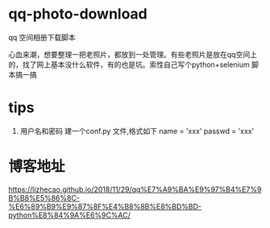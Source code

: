 # qq-photo-download
qq 空间相册下载脚本

心血来潮，想要整理一把老照片，都放到一处管理。有些老照片是放在qq空间上的，找了网上基本没什么软件，有的也是坑。索性自己写个python+selenium 脚本搞一搞

# tips
1. 用户名和密码 建一个conf.py 文件,格式如下
name = 'xxx'
passwd = 'xxx'

# 博客地址
https://lizhecao.github.io/2018/11/29/qq%E7%A9%BA%E9%97%B4%E7%9B%B8%E5%86%8C-%E6%89%B9%E9%87%8F%E4%B8%8B%E8%BD%BD-python%E8%84%9A%E6%9C%AC/

